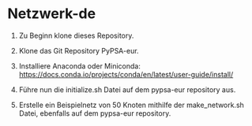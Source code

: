 # Netzwerk-de

1. Zu Beginn klone dieses Repository.

2. Klone das Git Repository PyPSA-eur.

3. Installiere Anaconda oder Miniconda:
https://docs.conda.io/projects/conda/en/latest/user-guide/install/

4. Führe nun die initialize.sh Datei auf dem pypsa-eur repository aus.

5. Erstelle ein Beispielnetz von 50 Knoten mithilfe der make_network.sh Datei, ebenfalls auf dem pypsa-eur repository.
